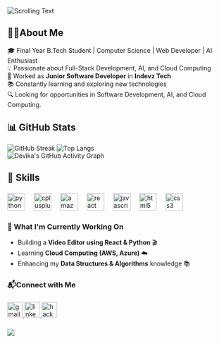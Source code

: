 

![Scrolling Text](https://readme-typing-svg.herokuapp.com?size=30&color=00008B&lines=Hi,+I'm+Devika👋)

##  👩‍🎓**About Me**  
🎓 Final Year B.Tech Student | Computer Science | Web Developer | AI Enthusiast <br>
💡 Passionate about Full-Stack Development, AI, and Cloud Computing <br> 🏢 Worked as **Junior Software Developer** in **Indevz Tech** <br> 📚 Constantly learning and exploring new technologies<br> 🔍 Looking for opportunities in Software Development, AI, and Cloud Computing.

## 📊 **GitHub Stats**  
![GitHub Streak](https://streak-stats.demolab.com/?user=patchadevikasai&theme=react&hide_border=true)
![Top Langs](https://github-readme-stats.vercel.app/api/top-langs/?username=patchadevikasai&layout=compact&theme=react)  
![Devika's GitHub Activity Graph](https://github-readme-activity-graph.vercel.app/graph?username=patchadevikasai&theme=react-dark)

## 🚀 **Skills**  

###

###

<div align="left">
  <img src="https://cdn.jsdelivr.net/gh/devicons/devicon/icons/python/python-original.svg" height="40" alt="python logo"  />
  <img width="12" />
  <img src="https://cdn.jsdelivr.net/gh/devicons/devicon/icons/cplusplus/cplusplus-original.svg" height="40" alt="cplusplus logo"  />
  <img width="12" />
  <img src="https://cdn.jsdelivr.net/gh/devicons/devicon/icons/amazonwebservices/amazonwebservices-line-wordmark.svg" height="40" alt="amazonwebservices logo"  />
  <img width="12" />
  <img src="https://cdn.jsdelivr.net/gh/devicons/devicon/icons/react/react-original.svg" height="40" alt="react logo"  />
  <img width="12" />
  <img src="https://cdn.jsdelivr.net/gh/devicons/devicon/icons/javascript/javascript-original.svg" height="40" alt="javascript logo"  />
  <img width="12" />
  <img src="https://cdn.jsdelivr.net/gh/devicons/devicon/icons/html5/html5-original.svg" height="40" alt="html5 logo"  />
  <img width="12" />
  <img src="https://cdn.jsdelivr.net/gh/devicons/devicon/icons/css3/css3-original.svg" height="40" alt="css3 logo"  />
</div>

### 🤖 What I'm Currently Working On  
- Building a **Video Editor using React & Python** 🎬  
- Learning **Cloud Computing (AWS, Azure)** ☁️  
- Enhancing my **Data Structures & Algorithms** knowledge 📚
   

### 📬Connect with Me
###

<div align="left">
  <a href="mailto:devikasai50@gmail.com" target="_blank">
    <img src="https://img.shields.io/static/v1?message=Gmail&logo=gmail&label=&color=D14836&logoColor=white&labelColor=&style=for-the-badge" height="35" alt="gmail logo" />
</a>

  <a href="https://www.linkedin.com/in/devika-sai-patcha/" target="_blank">
    <img src="https://img.shields.io/static/v1?message=LinkedIn&logo=linkedin&label=&color=0077B5&logoColor=white&labelColor=&style=for-the-badge" height="35" alt="linkedin logo"  />
  </a>
  <a href="https://www.hackerrank.com/profile/devikasai50" target="_blank">
    <img src="https://img.shields.io/static/v1?message=HackerRank&logo=hackerrank&label=&color=2EC866&logoColor=white&labelColor=&style=for-the-badge" height="35" alt="hackerrank logo"  />
  </a>
</div>

###

![](https://komarev.com/ghpvc/?username=patchadevikasai)


